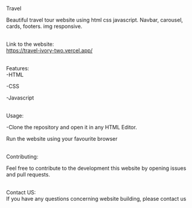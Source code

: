 
<br>Travel<br>
</h1>
Beautiful travel tour website using html css javascript. Navbar, carousel, cards, footers. img responsive.


<br>Link to the website: <br>
https://travel-ivory-two.vercel.app/

<br>Features: <br>
-HTML

-CSS

-Javascript

<br>Usage: <br>

-Clone the repository and open it in any HTML Editor.


Run the website using your favourite browser


<br>Contributing: <br>

Feel free to contribute to the development this website by opening issues and pull requests.

<br>Contact US: <br>
If you have any questions concerning website building, please contact us
